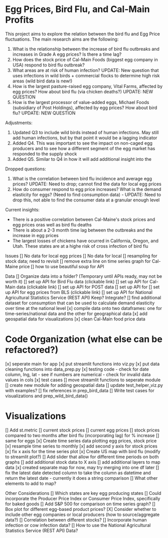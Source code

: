 # Egg Prices, Bird Flu, and Cal-Main Profits

This project aims to explore the relation between the bird flu and Egg Price fluctuations. The main research aims are the following:
1) What is the relationship between the increase of bird flu outbreaks and increases in Grade A egg prices? Is there a time lag?
2) How does the stock price of Cal-Main Foods (biggest egg company in USA) respond to bird flu outbreak?
3) What areas are at risk of human infection? UPDATE: New question that uses infections in wild birds + commercial flocks to determine high risk areas (wild bird data is new!)
4) How is the largest pasture-raised egg company, Vital Farms, affected by egg prices? How about bird flu (via chicken deaths?) UPDATE: NEW QUESTION
5) How is the largest processor of value-added eggs, Michael Foods (subsidiary of Post Holdings), affected by egg prices? How about bird flu? UPDATE: NEW QUESTION

Adjustments:
1) Updated Q3 to include wild birds instead of human infections. May still add human infections, but by that point it would be a lagging indicator
2) Added Q4. This was important to see the impact on non-caged egg producers and to see how a different segment of the egg market has responded to the supply shock
3) Added Q5. Similar to Q4 in how it will add additional insight into the 

Dropped questions:
1) What is the correlation between bird flu incidence and average egg prices? UPDATE: Need to drop; cannot find the data for local egg prices
2) How do consumer respond to egg price increases? What is the demand elasticity for eggs? (Need to find consumption data) - UPDATE: Need to drop this, not able to find the consumer data at a granular enough level

Current insights:
- There is a positive correlation between Cal-Maine's stock prices and egg prices oras well as bird flu deaths
- There is about a 2-3 month time lag between the outbreaks and the increase in egg prices
- The largest losses of chickens have ocurred in California, Oregon, and Utah. These states are at a highe risk of cross infection of bird flu



Issues
[] No data for local egg prices
[] No data for local 
[] resampling for stock data; need to revisit
[] remove extra line on time series graph for Cal-Maine price
[] how to use beautiful soup for API 

Data
[] Organize data into a folder? (Temporary until APIs ready, may not be worth it)
[] set up API for Bird Flu data (clickable link)
[] set up API for Cal-Main data (clickable link)
[] set up API for POST data
[] set up API for 
[] set up API for egg prices from BLS (clickable link)
[] set up API for National Agricultural Statistics Service (REST API) Keep? Integrate?
[] find additional dataset for consumption that can be used to calculate demand elasticity over time at the national level
[x] compile data onto two dataframes: one for time-series/national data and the other for geographical data
[x] add geospatial data for visualizations
[x] clean Cal-Main food price data

# Code Organization (what else can be refactored?)
[x] seperate main for app
[x] put streamlit functions into viz.py
[x] put data cleaning functions into data_prep.py
[x] testing code 
    - check for date column, lng, lat
    - see if numbers are numerical
    - check for invalid data values in cols
[x] test cases
[] move streamlit functions to seperate module
[] create new module for adding geospatial data
[] update test_helper_viz.py with examples?
[] fix references in prep_bird_data
[] Write test cases for visualizations and prep_wild_bird_data()

# Visualizations
[] Add st.metric
    [] current stock prices
    [] current egg prices
    [] stock prices compared to two months after bird flu (incorporating lag) for % increase
    [] same for eggs
[x] Create time series data plotting egg prices, stock price
[x] resample time series to monthly
[x] add second y axis for stock prices
[x] fix x axis for the time series plot
[x] Create US map with bird flu (modify to streamlit plot?) 
[] Add slider that allow for different time periods on both graphs
[] add additional stock data to X axis
[] add additional layers to map data
    [x] created separate map for now, may try merging into one df later
[] fix the latest date detected column to take the column as datetime and return the latest date
    - currently it does a string comparison
[] What other elements to add to map?

Other Considerations
[] Which states are key egg producing states
[] Could incorporate the Producer Price Index or Consumer Price Index, specifically for baked goods
[] Add S&P 500 for comparison on time series graph?
[] Box plot for different egg-based product prices?
[X] Consider whether to include other egg companies or local producers (how to source/aggregate data?)
[] Correlation between different stocks?
[] Incorporate human infection or cow infection data?
[] How to use the National Agricultural Statistics Service (REST API) Data?